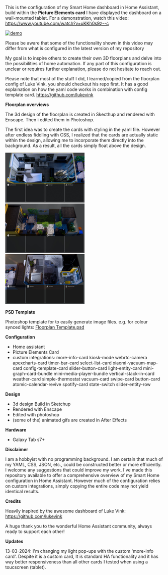 This is the configuration of my Smart Home dashboard in Home Assistant, build within the **Picture Elements card**  I have displayed the dashboard on a wall-mounted tablet. For a demonstration, watch this video: https://www.youtube.com/watch?v=uKKh0s9z--c

[![demo](www/ui/screenshots/demo_dashboard_comprs.gif)](https://www.youtube.com/watch?v=uKKh0s9z--c)


Please be aware that some of the functionality shown in this video may differ from what is configured in the latest version of my repository

My goal is to inspire others to create their own 3D floorplans and delve into the possibilities of home automation. If any part of this configuration is unclear or requires further explanation, please do not hesitate to reach out. 

Please note that most of the stuff I did, I learned/copied from the floorplan config of Luke Vink.  you should checkout his repo first. It  has a good explaination on how the yaml code works in combination with config template card.
https://github.com/lukevink 


**Floorplan overviews**

The 3d design of the floorplan is created in Skecthup and rendered with Enscape. Then i edited them in Photoshop. 

The first idea was to create the cards with styling in the yaml file. However after endless fiddling with CSS, I realized that the cards are actually static within the design, allowing me to incorporate them directly into the background. As a result, all the cards simply float above the design.

<img src="www/ui/floorplan/0fl/floorplanday.jpg" width="50%" alt="demo">

<img src="www/ui/floorplan/tuin/tuinplan_day.jpg" width="50%" alt="demo">

<img src="www/ui/floorplan/1fl/1fl_dayview.jpg" width="50%" alt="demo">

**PSD Template**

Photoshop template for to easily generate image files. e.g. for colour synced lights: [Floorplan Template.psd ](https://github.com/re-1st/HA-3d-floorplan/blob/master/www/ui/floorplan/floorplan%20lights%20template.zip)


**Configuration**
- Home assistant
- Picture Elements Card
- custom integrations:
    more-info-card
    kiosk-mode
    webrtc-camera
    apexcharts-card
    timer-bar-card
    select-list-card
    xiaomi-vacuum-map-card
    config-template-card
    slider-button-card
    light-entity-card
    mini-graph-card-bundle
    mini-media-player-bundle
    vertical-stack-in-card
    weather-card
    simple-thermostat
    vacuum-card
    swipe-card
    button-card
    atomic-calendar-revive
    spotify-card
    state-switch
    slider-entity-row


**Design**
- 3d design Build in Sketchup
- Rendered with Enscape
- Edited with photoshop
- (some of the) animated gifs are created in After Effects


**Hardware**
- Galaxy Tab s7+


**Disclaimer**

I am  a hobbyist with no programming background.  I am certain that much of my YAML, CSS, JSON, etc., could be constructed better or more efficiently.  I welcome any suggestions that could improve my work. 
I've made this repository available to offer a comprehensive overview of my Smart Home configuration in Home Assistant. However much of the configuration relies on custom integrations, simply copying the entire code may not yield identical results. 

**Credits**

Heavily inspired by the awesome dashboard of Luke Vink: https://github.com/lukevink

A huge thank you to the wonderful Home Assistant community, always ready to support each other!

**Updates**

13-03-2024: I'm changing my light pop-ups with the custom 'more-info card'. Despite it is a custom card, It is standard HA functionality and it has way better responsiveness than all other cards I tested when using a toucscreen (tablet).